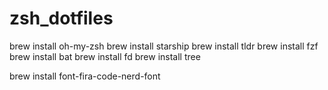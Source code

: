 # zsh_dotfiles

brew install oh-my-zsh
brew install starship
brew install tldr
brew install fzf
brew install bat
brew install fd
brew install tree

brew install font-fira-code-nerd-font
